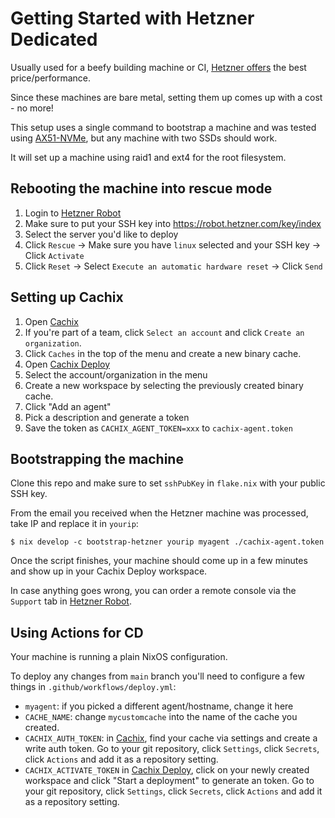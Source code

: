 # Getting Started with Hetzner Dedicated

Usually used for a beefy building machine or CI, [Hetzner offers](https://www.hetzner.com/dedicated-rootserver/matrix-ax)
the best price/performance.

Since these machines are bare metal, setting them up comes up with a cost - no more!

This setup uses a single command to bootstrap a machine and was tested using
[AX51-NVMe](https://www.hetzner.com/dedicated-rootserver/ax51-nvme),
but any machine with two SSDs should work.

It will set up a machine using raid1 and ext4 for the root filesystem.

## Rebooting the machine into rescue mode

1. Login to [Hetzner Robot](https://robot.hetzner.com/server)
2. Make sure to put your SSH key into https://robot.hetzner.com/key/index
3. Select the server you'd like to deploy
4. Click `Rescue` -> Make sure you have `linux` selected and your SSH key -> Click `Activate`
5. Click `Reset` -> Select `Execute an automatic hardware reset` -> Click `Send`

## Setting up Cachix 

1. Open [Cachix](https://app.cachix.org/) 
2. If you're part of a team, click `Select an account` and click `Create an organization`.
3. Click `Caches` in the top of the menu and create a new binary cache.
1. Open [Cachix Deploy](https://app.cachix.org/deploy)
2. Select the account/organization in the menu
3. Create a new workspace by selecting the previously created binary cache.
4. Click "Add an agent"
5. Pick a description and generate a token
6. Save the token as `CACHIX_AGENT_TOKEN=xxx` to `cachix-agent.token`

## Bootstrapping the machine

Clone this repo and make sure to set `sshPubKey` in `flake.nix` with your public SSH key.

From the email you received when the Hetzner machine was processed, take IP and replace it in `yourip`:

```shell-session
$ nix develop -c bootstrap-hetzner yourip myagent ./cachix-agent.token
```

Once the script finishes, your machine should come up in a few minutes and show up in your Cachix Deploy workspace.

In case anything goes wrong, you can order a remote console via the `Support` tab in [Hetzner Robot](https://robot.hetzner.com/server).

## Using Actions for CD

Your machine is running a plain NixOS configuration.

To deploy any changes from `main` branch you'll need to configure a few things in `.github/workflows/deploy.yml`:

- `myagent`: if you picked a different agent/hostname, change it here
- `CACHE_NAME`: change `mycustomcache` into the name of the cache you created.
- `CACHIX_AUTH_TOKEN`: in [Cachix](https://app.cachix.org/), find your cache via settings and create a write auth token. Go to your git repository, click `Settings`, click `Secrets`, click `Actions` and add it as a repository setting.
- `CACHIX_ACTIVATE_TOKEN` in [Cachix Deploy](https://app.cachix.org/deploy), click on your newly created workspace and click "Start a deployment" to generate an token. Go to your git repository, click `Settings`, click `Secrets`, click `Actions` and add it as a repository setting.

